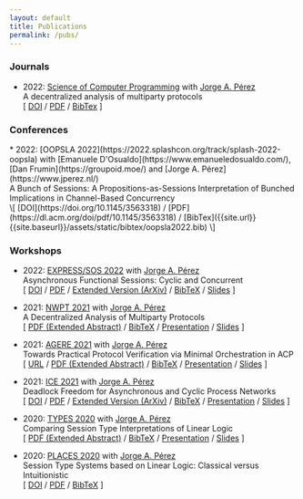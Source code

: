 ```yaml
---
layout: default
title: Publications
permalink: /pubs/
---
```


<h3>Journals</h3>

* 2022: [Science of Computer Programming](https://www.sciencedirect.com/journal/science-of-computer-programming) with [Jorge A. Pérez](https://www.jperez.nl/)
    <br />
    A decentralized analysis of multiparty protocols
    <br />
    \[
    [DOI](https://doi.org/10.1016/j.scico.2022.102840)
    /
    [PDF](https://www.sciencedirect.com/science/article/pii/S0167642322000739/pdfft?md5=a96ed53547393c15d62a057ca3f1c711&pid=1-s2.0-S0167642322000739-main.pdf)
    /
    [BibTex]({{site.url}}{{site.baseurl}}/assets/static/bibtex/scico2022.bib)
    \]

<h3>Conferences</h3>
* 2022: [OOPSLA 2022](https://2022.splashcon.org/track/splash-2022-oopsla) with [Emanuele D'Osualdo](https://www.emanueledosualdo.com/), [Dan Frumin](https://groupoid.moe/) and [Jorge A. Pérez](https://www.jperez.nl/)
    <br />
    A Bunch of Sessions: A Propositions-as-Sessions Interpretation of Bunched Implications in Channel-Based Concurrency
    <br />
    \[
    [DOI](https://doi.org/10.1145/3563318)
    /
    [PDF](https://dl.acm.org/doi/pdf/10.1145/3563318)
    /
    [BibTex]({{site.url}}{{site.baseurl}}/assets/static/bibtex/oopsla2022.bib)
    \]

<h3>Workshops</h3>

* 2022: [EXPRESS/SOS 2022](https://express-sos2022.github.io/) with [Jorge A. Pérez](https://www.jperez.nl/)
  <br />
  Asynchronous Functional Sessions: Cyclic and Concurrent
  <br />
  \[
  [DOI](http://dx.doi.org/10.4204/EPTCS.368.5)
  /
  [PDF](https://cgi.cse.unsw.edu.au/~eptcs/paper.cgi?EXPSOS22.5.pdf)
  /
  [Extended Version (ArXiv)](https://arxiv.org/abs/2208.07644)
  /
  [BibTeX]({{site.url}}{{site.baseurl}}/assets/static/bibtex/express2022.bib)
  /
  [Slides]({{site.url}}{{site.baseurl}}/assets/static/express22_handout.pdf)
  \]

* 2021: [NWPT 2021](http://icetcs.ru.is/nwpt21/) with [Jorge A. Pérez](https://www.jperez.nl/)
  <br />
  A Decentralized Analysis of Multiparty Protocols
  <br />
  \[
  [PDF (Extended Abstract)](http://icetcs.ru.is/nwpt21/abstracts/paper4.pdf)
  /
  [BibTeX]({{site.url}}{{site.baseurl}}/assets/static/bibtex/nwpt2021.bib)
  /
  [Presentation](https://www.youtube.com/watch?v=Ij5Cwlfot4Y)
  /
  [Slides]({{site.url}}{{site.baseurl}}/assets/static/nwpt21pres.pdf)
  \]

* 2021: [AGERE 2021](https://2021.splashcon.org/home/agere-2021) with [Jorge A. Pérez](https://www.jperez.nl/)
  <br />
  Towards Practical Protocol Verification via Minimal Orchestration in ACP
  <br />
  \[
  [URL](https://2021.splashcon.org/details/agere-2021-papers/1/Towards-Practical-Protocol-Verification-via-Minimal-Orchestration-in-ACP)
  /
  [PDF (Extended Abstract)]({{site.url}}{{site.baseurl}}/assets/static/agere21.pdf)
  /
  [BibTeX]({{site.url}}{{site.baseurl}}/assets/static/bibtex/agere2021.bib)
  /
  [Presentation](https://youtu.be/jX0aH8-z4dk)
  /
  [Slides]({{site.url}}{{site.baseurl}}/assets/static/agere21pres.pdf)
  \]

* 2021: [ICE 2021](https://www.discotec.org/2021/ice) with [Jorge A. Pérez](https://www.jperez.nl/)
  <br />
  Deadlock Freedom for Asynchronous and Cyclic Process Networks
  <br />
  \[
  [DOI](http://dx.doi.org/10.4204/EPTCS.347.3)
  /
  [PDF](https://cgi.cse.unsw.edu.au/~eptcs/paper.cgi?ICE2021.3.pdf)
  /
  [Extended Version (ArXiv)](https://arxiv.org/abs/2111.13091)
  /
  [BibTeX]({{site.url}}{{site.baseurl}}/assets/static/bibtex/ice2021.bib)
  /
  [Presentation](https://www.youtube.com/watch?v=bQ5QE7nUetw)
  /
  [Slides]({{site.url}}{{site.baseurl}}/assets/static/ice21presentation.pdf)
  \]

* 2020: [TYPES 2020](https://types2020.di.unito.it/) with [Jorge A. Pérez](https://www.jperez.nl/)
  <br />
  Comparing Session Type Interpretations of Linear Logic
  <br />
  \[
  [PDF (Extended Abstract)](https://types2020.di.unito.it/abstracts/BookOfAbstractsTYPES2020.pdf)
  /
  [BibTeX]({{site.url}}{{site.baseurl}}/assets/static/bibtex/types2020.bib)
  /
  [Presentation]({{site.lfs_prefix}}/assets/static/types2020.mp4)
  /
  [Slides]({{site.url}}{{site.baseurl}}/assets/static/types2020.pdf)
  \]

* 2020: [PLACES 2020](http://places20.by.di.fc.ul.pt/) with [Jorge A. Pérez](https://www.jperez.nl/)
  <br />
  Session Type Systems based on Linear Logic: Classical versus Intuitionistic
  <br />
  \[
  [DOI](https://doi.org/10.4204/EPTCS.314.1)
  /
  [PDF](https://arxiv.org/pdf/2004.01320v1)
  /
  [BibTeX]({{site.url}}{{site.baseurl}}/assets/static/bibtex/places2020.bib)
  \]
